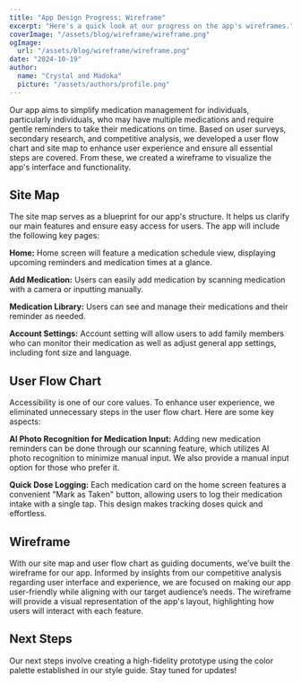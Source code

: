 ```yaml
---
title: "App Design Progress: Wireframe"
excerpt: "Here's a quick look at our progress on the app's wireframes."
coverImage: "/assets/blog/wireframe/wireframe.png"
ogImage:
  url: "/assets/blog/wireframe/wireframe.png"
date: "2024-10-19"
author:
  name: "Crystal and Madoka"
  picture: "/assets/authors/profile.png"
---
```

Our app aims to simplify medication management for individuals, particularly individuals, who may have multiple medications and require gentle reminders to take their medications on time. Based on user surveys, secondary research, and competitive analysis, we developed a user flow chart and site map to enhance user experience and ensure all essential steps are covered. From these, we created a wireframe to visualize the app's interface and functionality.

## Site Map
The site map serves as a blueprint for our app's structure. It helps us clarify our main features and ensure easy access for users. The app will include the following key pages:

**Home:** Home screen will feature a medication schedule view, displaying upcoming reminders and medication times at a glance.

**Add Medication:** Users can easily add medication by scanning medication with a camera or inputting manually.

**Medication Library:** Users can see and manage their medications and their reminder as needed.

**Account Settings:** Account setting will allow users to add family members who can monitor their medication as well as adjust general app settings, including font size and language.

## User Flow Chart
Accessibility is one of our core values. To enhance user experience, we eliminated unnecessary steps in the user flow chart. Here are some key aspects:

**AI Photo Recognition for Medication Input:** Adding new medication reminders can be done through our scanning feature, which utilizes AI photo recognition to minimize manual input. We also provide a manual input option for those who prefer it.

**Quick Dose Logging:** Each medication card on the home screen features a convenient "Mark as Taken" button, allowing users to log their medication intake with a single tap. This design makes tracking doses quick and effortless.

## Wireframe
With our site map and user flow chart as guiding documents, we’ve built the wireframe for our app. Informed by insights from our competitive analysis regarding user interface and experience, we are focused on making our app user-friendly while aligning with our target audience’s needs. The wireframe will provide a visual representation of the app's layout, highlighting how users will interact with each feature.

## Next Steps
Our next steps involve creating a high-fidelity prototype using the color palette established in our style guide. Stay tuned for updates!
